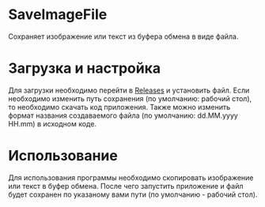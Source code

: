 # SaveImageFile
Сохраняет изображение или текст из буфера обмена в виде файла.
# Загрузка и настройка
Для загрузки необходимо перейти в [Releases]() и установить файл. Если необходимо изменить путь сохранения (по умолчанию: рабочий стол), то необходимо скачать код приложения.
Также можно изменить формат названия создаваемого файла (по умолчанию: dd.MM.yyyy HH.mm) в исходном коде.
# Использование
Для использования программы необходимо скопировать изображение или текст в буфер обмена. После чего запустить приложение и файл будет сохранен по указаному вами пути (по умолчанию - рабочий стол).